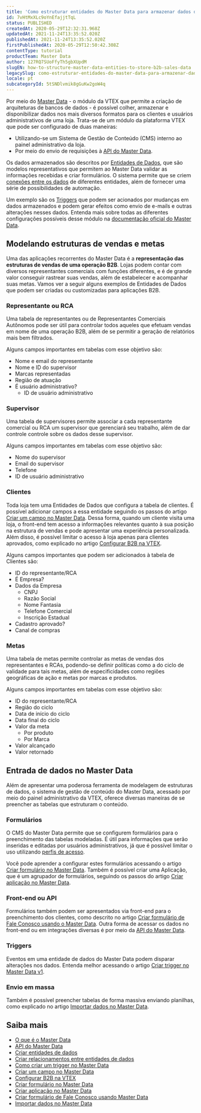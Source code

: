 ```yaml
---
title: 'Como estruturar entidades do Master Data para armazenar dados de venda B2B'
id: 7vHtMxXLc9oYnEfajjtTqL
status: PUBLISHED
createdAt: 2020-05-29T12:32:31.968Z
updatedAt: 2021-11-24T13:35:52.020Z
publishedAt: 2021-11-24T13:35:52.020Z
firstPublishedAt: 2020-05-29T12:50:42.308Z
contentType: tutorial
productTeam: Master Data
author: 127RQ7SUoFfyTh5gbXUpdM
slugEN: how-to-structure-master-data-entities-to-store-b2b-sales-data
legacySlug: como-estruturar-entidades-do-master-data-para-armazenar-dados-de-venda-b2b
locale: pt
subcategoryId: 5tSNDlvmik8gGuKw2goW4q
---
```


Por meio do [Master Data](/pt/tutorial/what-is-master-data--4otjBnR27u4WUIciQsmkAw) - o módulo da VTEX que permite a criação de arquiteturas de bancos de dados - é possível colher, armazenar e disponibilizar dados nos mais diversos formatos para os clientes e usuários administrativos de uma loja. Trata-se de um módulo da plataforma VTEX que pode ser configurado de duas maneiras:
- Utilizando-se um Sistema de Gestão de Conteúdo (CMS) interno ao painel administrativo da loja.
- Por meio do envio de requisições à [API do Master Data](https://developers.vtex.com/reference/master-data-api-v2-overview).

Os dados armazenados são descritos por [Entidades de Dados](/pt/tutorial/creating-data-entities--tutorials_1265), que são modelos representativos que permitem ao Master Data validar as informações recebidas e criar formulários. O sistema permite que se criem [conexões entre os dados](/pt/tutorial/creating-relationships-between-data-entities--6TdIa6Q2IgWYUu2wsYIG48) de diferentes entidades, além de fornecer uma série de possibilidades de automação. 

Um exemplo são os [Triggers](/pt/tutorial/criando-trigger-no-master-data--tutorials_1270) que podem ser acionados por mudanças em dados armazenados e podem gerar efeitos como envio de e-mails e outras alterações nesses dados. Entenda mais sobre todas as diferentes configurações possíveis desse módulo na [documentação oficial do Master Data](/pt/subcategory/configuracoes-de-master-data--5tSNDlvmik8gGuKw2goW4q).

## Modelando estruturas de vendas e metas

Uma das aplicações recorrentes do Master Data é a __representação das estruturas de vendas de uma operação B2B__. Lojas podem contar com diversos representantes comerciais com funções diferentes, e é de grande valor conseguir rastrear suas vendas, além de estabelecer e acompanhar suas metas. Vamos ver a seguir alguns exemplos de Entidades de Dados que podem ser criadas ou customizadas para aplicações B2B.

### Representante ou RCA

Uma tabela de representantes ou de Representantes Comerciais Autônomos pode ser útil para controlar todos aqueles que efetuam vendas em nome de uma operação B2B, além de se permitir a geração de relatórios mais bem filtrados.

Alguns campos importantes em tabelas com esse objetivo são:
- Nome e email do representante
- Nome e ID do supervisor
- Marcas representadas
- Região de atuação
- É usuário administrativo?
  - ID de usuário administrativo

### Supervisor

Uma tabela de supervisores permite associar a cada representante comercial ou RCA um supervisor que gerenciará seu trabalho, além de dar controle controle sobre os dados desse supervisor. 

Alguns campos importantes em tabelas com esse objetivo são:
- Nome do supervisor
- Email do supervisor
- Telefone
- ID de usuário administrativo

### Clientes

Toda loja tem uma Entidades de Dados que configura a tabela de clientes. É possível adicionar campos a essa entidade seguindo os passos do artigo [Criar um campo no Master Data](/pt/tutorial/how-can-i-create-field-in-master-data--frequentlyAskedQuestions_1829). Dessa forma, quando um cliente visita uma loja, o front-end tem acesso a informações relevantes quanto à sua posição na estrutura de vendas e pode apresentar uma experiência personalizada. Além disso, é possível limitar o acesso à loja apenas para clientes aprovados, como explicado no artigo [Configurar B2B na VTEX](/pt/tutorial/configurando-b2b-na-vtex).

Alguns campos importantes que podem ser adicionados à tabela de Clientes são:
- ID do representante/RCA
- É Empresa?
- Dados da Empresa
  - CNPJ
  - Razão Social
  - Nome Fantasia
  - Telefone Comercial
  - Inscrição Estadual
- Cadastro aprovado?
- Canal de compras

### Metas

Uma tabela de metas permite controlar as metas de vendas dos representantes e RCAs, podendo-se definir políticas como a do ciclo de validade para tais metas, além de especificidades como regiões geográficas de ação e metas por marcas e produtos. 

Alguns campos importantes em tabelas com esse objetivo são:
- ID do representante/RCA
- Região do ciclo
- Data de início do ciclo
- Data final do ciclo
- Valor da meta
  - Por produto
  - Por Marca
- Valor alcançado
- Valor retornado

## Entrada de dados no Master Data

Além de apresentar uma poderosa ferramenta de modelagem de estruturas de dados, o sistema de gestão de conteúdo do Master Data, acessado por meio do painel administrativo da VTEX, oferece diversas maneiras de se preencher as tabelas que estruturam o conteúdo.

### Formulários

O CMS do Master Data permite que se configurem formulários para o preenchimento das tabelas modeladas. É útil para informações que serão inseridas e editadas por usuários administrativos, já que é possível limitar o uso utilizando [perfis de acesso](/pt/tutorial/perfis-de-acesso--7HKK5Uau2H6wxE1rH5oRbc). 

Você pode aprender a configurar estes formulários acessando o artigo [Criar formulário no Master Data](/pt/tutorial/creating-form-in-master-data--tutorials_1047). Também é possível criar uma Aplicação, que é um agrupador de formulários, seguindo os passos do artigo [Criar aplicação no Master Data](/pt/tutorial/creating-an-application-in-master-data--tutorials_1115).

### Front-end ou API

Formulários também podem ser apresentados via front-end para o preenchimento dos clientes, como descrito no artigo [Criar formulário de Fale Conosco usando o Master Data](/pt/tutorial/criar-formulario-de-fale-conosco-usando-master-data--frequentlyAskedQuestions_614). Outra forma de acessar os dados no front-end ou em integrações diversas é por meio da [API do Master Data](https://developers.vtex.com/reference/master-data-api-v1-overview). 

### Triggers

Eventos em uma entidade de dados do Master Data podem disparar alterações nos dados. Entenda melhor acessando o artigo [Criar trigger no Master Data v1](/pt/tutorial/criando-trigger-no-master-data--tutorials_1270).

### Envio em massa

Também é possível preencher tabelas de forma massiva enviando planilhas, como explicado no artigo [Importar dados no Master Data](/pt/tutorial/importing-data-into-master-data--tutorials_1135).

## Saiba mais

- [O que é o Master Data](/pt/tutorial/what-is-master-data--4otjBnR27u4WUIciQsmkAw)
- [API do Master Data](https://developers.vtex.com/reference/master-data-api-v2-overview)
- [Criar entidades de dados](/pt/tutorial/creating-data-entities--tutorials_1265)
- [Criar relacionamentos entre entidades de dados](/pt/tutorial/creating-relationships-between-data-entities--6TdIa6Q2IgWYUu2wsYIG48)
- [Como criar um trigger no Master Data](/pt/tutorial/criando-trigger-no-master-data--tutorials_1270)
- [Criar um campo no Master Data](/pt/tutorial/how-can-i-create-field-in-master-data--frequentlyAskedQuestions_1829)
- [Configurar B2B na VTEX](/pt/tutorial/configurando-b2b-na-vtex)
- [Criar formulário no Master Data](/pt/tutorial/creating-form-in-master-data--tutorials_1047)
- [Criar aplicação no Master Data](/pt/tutorial/creating-an-application-in-master-data--tutorials_1115)
- [Criar formulário de Fale Conosco usando Master Data](/pt/tutorial/criar-formulario-de-fale-conosco-usando-master-data--frequentlyAskedQuestions_614)
- [Importar dados no Master Data](/pt/tutorial/importing-data-into-master-data--tutorials_1135)
